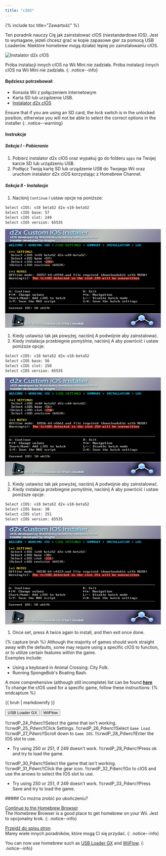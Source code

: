 ```yaml
---
title: "cIOS"
---
```


{% include toc title="Zawartość" %}

Ten poradnik nauczy Cię jak zainstalować cIOS (niestandardowe IOS). Jest to wymagane, jeżeli chcesz grać w kopie zapasowe gier za pomocą USB Loaderów. Niektóre homebrew mogą działać lepiej po zainstalowaniu cIOS.

![Instalator d2x cIOS](/images/cios/cIOS.png)

Próba instalacji innych cIOS na Wii Mini nie zadziała. Próba instalacji innych cIOS na Wii Mini nie zadziała.
{: .notice--info}

#### Będziesz potrzebował:

* Konsola Wii z połączeniem Internetowym
* Karta SD lub urządzenie USB.
* [Instalator d2x cIOS](/assets/files/d2x-cIOS-Installer-Wii.zip)

Ensure that if you are using an SD card, the lock switch is in the unlocked position, otherwise you will not be able to select the correct options in the installer
{: .notice--warning}

#### Instrukcje

##### Sekcja I - Pobieranie

1. Pobierz instalator d2x cIOS oraz wypakuj go do folderu `apps` na Twojej karcie SD lub urządzeniu USB.
1. Podłącz Twoją kartę SD lub urządzenie USB do Twojego Wii oraz uruchom instalator d2x cIOS korzystając z Homebrew Channel.

##### Sekcja II - Instalacja

1. Naciśnij `Continue` i ustaw opcje na poniższe:
```
Select cIOS: v10 beta52 d2x-v10-beta52
Select cIOS base: 57
Select cIOS slot: 249
Select cIOS version: 65535
```
![Install cIOS 249](/images/cios/Install249.png)
1. Kiedy ustawisz tak jak powyżej, naciśnij A podwójnie aby zainstalować.
1. Kiedy instalacja przebiegnie pomyślnie, naciśnij A aby powrócić i ustaw poniższe opcje:
```
Select cIOS: v10 beta52 d2x-v10-beta52
Select cIOS base: 56
Select cIOS slot: 250
Select cIOS version: 65535
```
![Install cIOS 250](/images/cios/Install250.png)
1. Kiedy ustawisz tak jak powyżej, naciśnij A podwójnie aby zainstalować.
1. Kiedy instalacja przebiegnie pomyślnie, naciśnij A aby powrócić i ustaw poniższe opcje:
```
Select cIOS: v10 beta52 d2x-v10-beta52
Select cIOS base: 38
Select cIOS slot: 251
Select cIOS version: 65535
```
![Install cIOS 251](/images/cios/Install251.png)
1. Once set, press A twice again to install, and then exit once done.

{% capture bruh %}
Although the majority of games should work straight away with the defaults, some may require using a specific cIOS to function, or to utilize certain features within the game.<br> Examples include:
* Using a keyboard in Animal Crossing: City Folk.
* Running SpongeBob's Boating Bash.

A more comprehensive (although still incomplete) list can be found [**here**](https://wiki.gbatemp.net/wiki/Wii_cIOS_base_Compatibility_List)<br> To change the cIOS used for a specific game, follow these instructions:
{% endcapture %}
<div class="notice--warning">{{ bruh | markdownify }}</div>

<button class="tablinks btn btn--large btn--primary" id="defaultOpen" onclick="openTab(event, 'usbloadergx')">USB Loader GX</button>
<button class="tablinks btn btn--large btn--info" onclick="openTab(event, 'wiiflow')">WiiFlow</button>

<div id="usbloadergx" class="blanktabcontent">
  <p spaces-before="0">
    !!crwdP_24_Pdwrc!!Select the game that isn't working. !!crwdP_25_Pdwrc!!Click Settings. !!crwdP_26_Pdwrc!!Select <code>Game Load</code>. !!crwdP_27_Pdwrc!!Scroll down to <code>Game IOS</code>. !!crwdP_28_Pdwrc!!Enter the IOS slot to use.
  </p>
  
  <ul>
    <li>
      Try using 250 or 251, if 249 doesn't work. !!crwdP_29_Pdwrc!!Press ok and try to load the game.
    </li>
  </ul>
</div>

<div id="wiiflow" class="blanktabcontent">
  <p spaces-before="0">
    !!crwdP_30_Pdwrc!!Select the game that isn't working. !!crwdP_31_Pdwrc!!Click the gear icon. !!crwdP_32_Pdwrc!!Go to cIOS and use the arrows to select the IOS slot to use.
  </p>
  
  <ul>
    <li>
      Try using 250 or 251, if 249 doesn't work. !!crwdP_33_Pdwrc!!Press Save and try to load the game.
    </li>
  </ul>
</div>
##### Co można zrobić po ukończeniu?

[Continue to the Homebrew Browser](hbb)<br> The Homebrew Browser is a good place to get homebrew on your Wii. Jest to opcjonalny krok.
{: .notice--info}

[Przejdź do spisu stron](site-navigation)<br> Mamy wiele innych poradników, które mogą Ci się przydać.
{: .notice--info}

You can now use homebrew such as [USB Loader GX](usbloadergx) and [WiiFlow](wiiflow).
{: .notice--info}

<script>
    let tabcontent = document.getElementsByClassName("blanktabcontent");
    let tablinks = document.getElementsByClassName("tablinks");!!crwd_CB_10_BC_dwrc!!</script>

